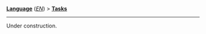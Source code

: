 **[Language][1]** (*[EN][2]*) > **[Tasks][3]**

***

Under construction.

[1]: Select-your-language
[2]: Home
[3]: Tasks